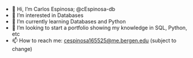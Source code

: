 - 👋 Hi, I’m Carlos Espinosa; @cEspinosa-db
- 👀 I’m interested in Databases
- 🌱 I’m currently learning Databases and Python
- 💞️ I’m looking to start a portfolio showing my knowledge in SQL, Python, etc
- 📫 How to reach me: cespinosa165525@me.bergen.edu (subject to change)

